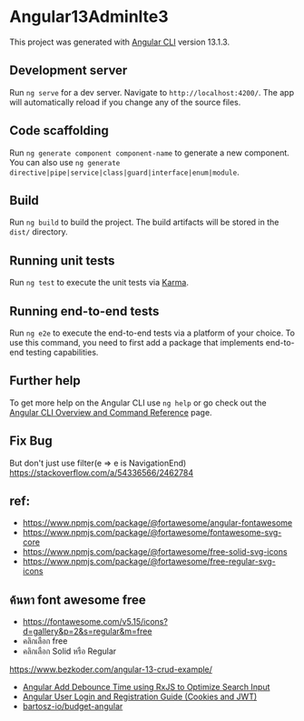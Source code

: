 # Angular13Adminlte3

This project was generated with [Angular CLI](https://github.com/angular/angular-cli) version 13.1.3.

## Development server

Run `ng serve` for a dev server. Navigate to `http://localhost:4200/`. The app will automatically reload if you change any of the source files.

## Code scaffolding

Run `ng generate component component-name` to generate a new component. You can also use `ng generate directive|pipe|service|class|guard|interface|enum|module`.

## Build

Run `ng build` to build the project. The build artifacts will be stored in the `dist/` directory.

## Running unit tests

Run `ng test` to execute the unit tests via [Karma](https://karma-runner.github.io).

## Running end-to-end tests

Run `ng e2e` to execute the end-to-end tests via a platform of your choice. To use this command, you need to first add a package that implements end-to-end testing capabilities.

## Further help

To get more help on the Angular CLI use `ng help` or go check out the [Angular CLI Overview and Command Reference](https://angular.io/cli) page.


## Fix Bug

But don't just use filter(e => e is NavigationEnd)
https://stackoverflow.com/a/54336566/2462784

## ref:
- https://www.npmjs.com/package/@fortawesome/angular-fontawesome
- https://www.npmjs.com/package/@fortawesome/fontawesome-svg-core
- https://www.npmjs.com/package/@fortawesome/free-solid-svg-icons
- https://www.npmjs.com/package/@fortawesome/free-regular-svg-icons

## ค้นหา font awesome free
- https://fontawesome.com/v5.15/icons?d=gallery&p=2&s=regular&m=free
- คลิกเลือก free
- คลิกเลือก Solid หรือ Regular


https://www.bezkoder.com/angular-13-crud-example/

- [Angular Add Debounce Time using RxJS  to Optimize Search Input](https://www.freakyjolly.com/angular-rxjs-debounce-time-optimize-search-for-server-response/)
- [Angular User Login and Registration Guide (Cookies and JWT)](https://dev-academy.com/angular-user-login-and-registration-guide-cookies-and-jwt/)
- [bartosz-io/budget-angular](https://github.com/bartosz-io/budget-angular)